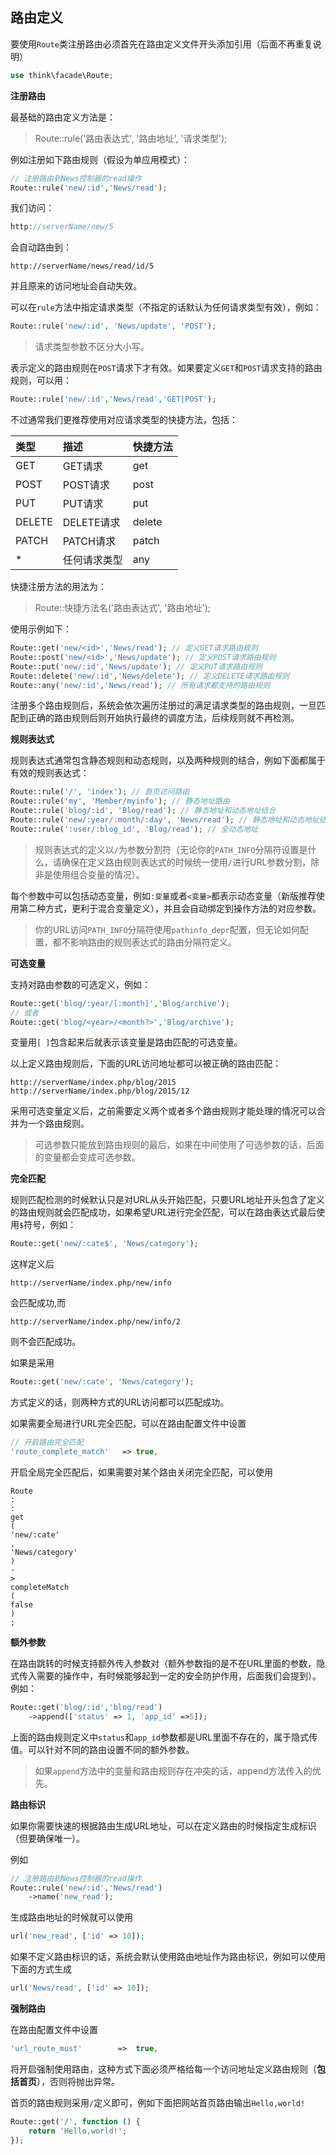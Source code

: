 ## 路由定义

要使用`Route`类注册路由必须首先在路由定义文件开头添加引用（后面不再重复说明）

```php
use think\facade\Route;
```

**注册路由**

最基础的路由定义方法是：

> Route::rule\('路由表达式', '路由地址', '请求类型'\);

例如注册如下路由规则（假设为单应用模式）：

```php
// 注册路由到News控制器的read操作
Route::rule('new/:id','News/read');
```

我们访问：

```php
http://serverName/new/5
```

会自动路由到：

```
http://serverName/news/read/id/5
```

并且原来的访问地址会自动失效。

可以在`rule`方法中指定请求类型（不指定的话默认为任何请求类型有效），例如：

```php
Route::rule('new/:id', 'News/update', 'POST');
```

> 请求类型参数不区分大小写。

表示定义的路由规则在`POST`请求下才有效。如果要定义`GET`和`POST`请求支持的路由规则，可以用：

```php
Route::rule('new/:id','News/read','GET|POST');
```

不过通常我们更推荐使用对应请求类型的快捷方法，包括：

| 类型 | 描述 | 快捷方法 |
| :--- | :--- | :--- |
| GET | GET请求 | get |
| POST | POST请求 | post |
| PUT | PUT请求 | put |
| DELETE | DELETE请求 | delete |
| PATCH | PATCH请求 | patch |
| \* | 任何请求类型 | any |

快捷注册方法的用法为：

> Route::快捷方法名\('路由表达式', '路由地址'\);

使用示例如下：

```php
Route::get('new/<id>','News/read'); // 定义GET请求路由规则
Route::post('new/<id>','News/update'); // 定义POST请求路由规则
Route::put('new/:id','News/update'); // 定义PUT请求路由规则
Route::delete('new/:id','News/delete'); // 定义DELETE请求路由规则
Route::any('new/:id','News/read'); // 所有请求都支持的路由规则
```

注册多个路由规则后，系统会依次遍历注册过的满足请求类型的路由规则，一旦匹配到正确的路由规则后则开始执行最终的调度方法，后续规则就不再检测。

**规则表达式**

规则表达式通常包含静态规则和动态规则，以及两种规则的结合，例如下面都属于有效的规则表达式：

```php
Route::rule('/', 'index'); // 首页访问路由
Route::rule('my', 'Member/myinfo'); // 静态地址路由
Route::rule('blog/:id', 'Blog/read'); // 静态地址和动态地址结合
Route::rule('new/:year/:month/:day', 'News/read'); // 静态地址和动态地址结合
Route::rule(':user/:blog_id', 'Blog/read'); // 全动态地址
```

> 规则表达式的定义以`/`为参数分割符（无论你的`PATH_INFO`分隔符设置是什么，请确保在定义路由规则表达式的时候统一使用`/`进行URL参数分割，除非是使用组合变量的情况）。

每个参数中可以包括动态变量，例如`:变量`或者`<变量>`都表示动态变量（新版推荐使用第二种方式，更利于混合变量定义），并且会自动绑定到操作方法的对应参数。

> 你的URL访问`PATH_INFO`分隔符使用`pathinfo_depr`配置，但无论如何配置，都不影响路由的规则表达式的路由分隔符定义。

**可选变量**

支持对路由参数的可选定义，例如：

```php
Route::get('blog/:year/[:month]','Blog/archive');
// 或者
Route::get('blog/<year>/<month?>','Blog/archive');
```

变量用`[ ]`包含起来后就表示该变量是路由匹配的可选变量。

以上定义路由规则后，下面的URL访问地址都可以被正确的路由匹配：

```
http://serverName/index.php/blog/2015
http://serverName/index.php/blog/2015/12
```

采用可选变量定义后，之前需要定义两个或者多个路由规则才能处理的情况可以合并为一个路由规则。

> 可选参数只能放到路由规则的最后，如果在中间使用了可选参数的话，后面的变量都会变成可选参数。

**完全匹配**

规则匹配检测的时候默认只是对URL从头开始匹配，只要URL地址开头包含了定义的路由规则就会匹配成功，如果希望URL进行完全匹配，可以在路由表达式最后使用`$`符号，例如：

```php
Route::get('new/:cate$', 'News/category');
```

这样定义后

```
http://serverName/index.php/new/info

```

会匹配成功,而

```
http://serverName/index.php/new/info/2
```

则不会匹配成功。

如果是采用

```php
Route::get('new/:cate', 'News/category');
```

方式定义的话，则两种方式的URL访问都可以匹配成功。

如果需要全局进行URL完全匹配，可以在路由配置文件中设置

```php
// 开启路由完全匹配
'route_complete_match'   => true,
```

开启全局完全匹配后，如果需要对某个路由关闭完全匹配，可以使用

```
Route
:
:
get
(
'new/:cate'
,
'News/category'
)
-
>
completeMatch
(
false
)
;
```

**额外参数**

在路由跳转的时候支持额外传入参数对（额外参数指的是不在URL里面的参数，隐式传入需要的操作中，有时候能够起到一定的安全防护作用，后面我们会提到）。例如：

```php
Route::get('blog/:id','blog/read')
    ->append(['status' => 1, 'app_id' =>5]);
```

上面的路由规则定义中`status`和`app_id`参数都是URL里面不存在的，属于隐式传值。可以针对不同的路由设置不同的额外参数。

> 如果`append`方法中的变量和路由规则存在冲突的话，append方法传入的优先。

**路由标识**

如果你需要快速的根据路由生成URL地址，可以在定义路由的时候指定生成标识（但要确保唯一）。

例如

```php
// 注册路由到News控制器的read操作
Route::rule('new/:id','News/read')
    ->name('new_read');
```

生成路由地址的时候就可以使用

```php
url('new_read', ['id' => 10]);
```

如果不定义路由标识的话，系统会默认使用路由地址作为路由标识，例如可以使用下面的方式生成

```php
url('News/read', ['id' => 10]);
```

**强制路由**

在路由配置文件中设置

```php
'url_route_must'		=>  true,
```

将开启强制使用路由，这种方式下面必须严格给每一个访问地址定义路由规则（**包括首页**），否则将抛出异常。

首页的路由规则采用`/`定义即可，例如下面把网站首页路由输出`Hello,world!`

```php
Route::get('/', function () {
    return 'Hello,world!';
});
```



